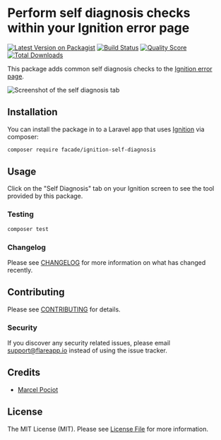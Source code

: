 # Perform self diagnosis checks within your Ignition error page

[![Latest Version on Packagist](https://img.shields.io/packagist/v/facade/ignition-self-diagnosis.svg?style=flat-square)](https://packagist.org/packages/facade/ignition-self-diagnosis)
[![Build Status](https://img.shields.io/travis/facade/ignition-self-diagnosis/master.svg?style=flat-square)](https://travis-ci.org/facade/ignition-self-diagnosis)
[![Quality Score](https://img.shields.io/scrutinizer/g/facade/ignition-self-diagnosis.svg?style=flat-square)](https://scrutinizer-ci.com/g/facade/ignition-self-diagnosis)
[![Total Downloads](https://img.shields.io/packagist/dt/facade/ignition-self-diagnosis.svg?style=flat-square)](https://packagist.org/packages/facade/ignition-self-diagnosis)

This package adds common self diagnosis checks to the [Ignition error page](http://flareapp.io/docs/ignition-for-laravel/introduction).

![Screenshot of the self diagnosis tab](https://facade.github.io/ignition-self-diagnosis/screenshot.png)


## Installation

You can install the package in to a Laravel app that uses [Ignition](https://flareapp.io) via composer:

```bash
composer require facade/ignition-self-diagnosis
```

## Usage

Click on the "Self Diagnosis" tab on your Ignition screen to see the tool provided by this package.

### Testing

``` bash
composer test
```

### Changelog

Please see [CHANGELOG](CHANGELOG.md) for more information on what has changed recently.

## Contributing

Please see [CONTRIBUTING](CONTRIBUTING.md) for details.

### Security

If you discover any security related issues, please email support@flareapp.io instead of using the issue tracker.

## Credits

- [Marcel Pociot](https://github.com/mpociot)

## License

The MIT License (MIT). Please see [License File](LICENSE.md) for more information.
